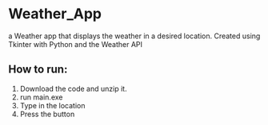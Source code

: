# Weather_App
a Weather app that displays the weather in a desired location. Created using Tkinter with Python and the Weather API

## How to run:
1. Download the code and unzip it.
2. run main.exe
3. Type in the location
4. Press the button
